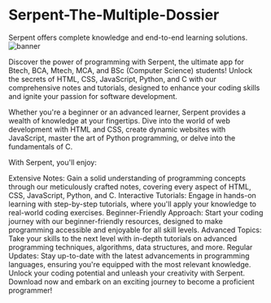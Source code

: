 # Serpent-The-Multiple-Dossier

Serpent offers complete knowledge and end-to-end learning solutions.
![banner](https://github.com/rajatsinghal02/Serpent-The-Multiple-Dossier/assets/112543741/8a03952e-b860-41ae-8735-2cd63979359b)

Discover the power of programming with Serpent, the ultimate app for Btech, BCA, Mtech, MCA, and BSc (Computer Science) students! Unlock the secrets of HTML, CSS, JavaScript, Python, and C with our comprehensive notes and tutorials, designed to enhance your coding skills and ignite your passion for software development.

Whether you're a beginner or an advanced learner, Serpent provides a wealth of knowledge at your fingertips. Dive into the world of web development with HTML and CSS, create dynamic websites with JavaScript, master the art of Python programming, or delve into the fundamentals of C.

With Serpent, you'll enjoy:

Extensive Notes: Gain a solid understanding of programming concepts through our meticulously crafted notes, covering every aspect of HTML, CSS, JavaScript, Python, and C.
Interactive Tutorials: Engage in hands-on learning with step-by-step tutorials, where you'll apply your knowledge to real-world coding exercises.
Beginner-Friendly Approach: Start your coding journey with our beginner-friendly resources, designed to make programming accessible and enjoyable for all skill levels.
Advanced Topics: Take your skills to the next level with in-depth tutorials on advanced programming techniques, algorithms, data structures, and more.
Regular Updates: Stay up-to-date with the latest advancements in programming languages, ensuring you're equipped with the most relevant knowledge.
Unlock your coding potential and unleash your creativity with Serpent. Download now and embark on an exciting journey to become a proficient programmer!
